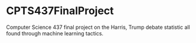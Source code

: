 # CPTS437FinalProject
Computer Science 437 final project on the Harris, Trump debate statistic all found through machine learning tactics.
